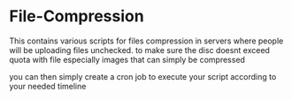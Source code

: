 # File-Compression
This contains various scripts for files compression in servers where people will be uploading files unchecked. to make sure the disc doesnt exceed quota with file especially images that can simply be compressed

you can then simply create a cron job to execute your script according to your needed timeline
